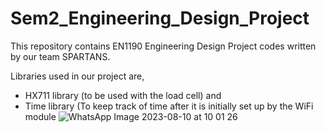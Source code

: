 # Sem2_Engineering_Design_Project
This repository contains EN1190 Engineering Design Project codes written by our team SPARTANS.

Libraries used in our project are,
  * HX711 library (to be used with the load cell) and
  * Time library (To keep track of time after it is initially set up by the WiFi module
![WhatsApp Image 2023-08-10 at 10 01 26](https://github.com/yaseemarusiru/Sem2_Engineering_Design_Project/assets/112842373/f6756b88-0b7a-483d-b5db-71f485421784)
